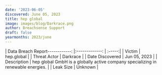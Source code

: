 ```yaml
---
date: '2023-06-05'
discovered: June 05, 2023
title: hep global
image: images/blog/Darkrace.png
author: Breachsense Support
draft: false
yearmonths: 2023/june
---
```


| Data Breach Report------------:     |:-------------:    | :-----:|
| Victim      | hep.global      | 
| Threat Actor      | Darkrace      | 
| Date Discovered      | Jun 05, 2023      | 
| Description      | hep global GmbH is a globally active company specializing in renewable energies.      | 
| Leak Size      | Unknown      | 

